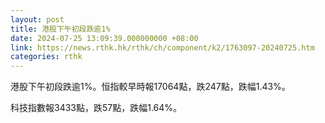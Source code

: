 ```yaml
---
layout: post
title: 港股下午初段跌逾1%
date: 2024-07-25 13:09:39.000000000 +08:00
link: https://news.rthk.hk/rthk/ch/component/k2/1763097-20240725.htm
categories: rthk
---
```


港股下午初段跌逾1%。恒指較早時報17064點，跌247點，跌幅1.43%。

科技指數報3433點，跌57點，跌幅1.64%。
